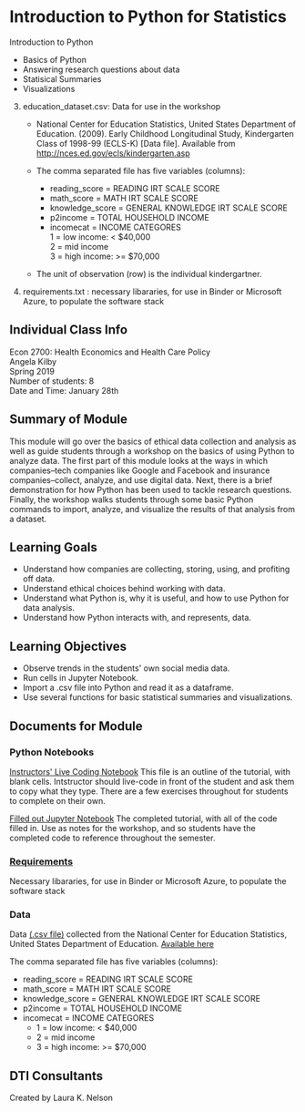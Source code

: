 # Introduction to Python for Statistics 

Introduction to Python
- Basics of Python
- Answering research questions about data 
- Statisical Summaries
- Visualizations


3. education_dataset.csv: Data for use in the workshop

	* National Center for Education Statistics, United States Department of Education. (2009). Early Childhood Longitudinal Study, Kindergarten Class of 1998-99 (ECLS-K) [Data file]. Available from http://nces.ed.gov/ecls/kindergarten.asp

	* The comma separated file has five variables (columns):

		* reading_score = READING IRT SCALE SCORE  
		* math_score = MATH IRT SCALE SCORE  
		* knowledge_score = GENERAL KNOWLEDGE IRT SCALE SCORE  
		* p2income = TOTAL HOUSEHOLD INCOME  
		* incomecat = INCOME CATEGORES  
			1 = low income: < $40,000  
			2 = mid income  
			3 = high income: >= $70,000  

	* The unit of observation (row) is the individual kindergartner.

4. requirements.txt : necessary libararies, for use in Binder or Microsoft Azure, to populate the software stack



## Individual Class Info
Econ 2700: Health Economics and Health Care Policy
<br>
Angela Kilby
<br>
Spring 2019
<br>
Number of students: 8
<br>
Date and Time: January 28th
<br>

## Summary of Module
This module will go over the basics of ethical data collection and analysis as well as guide students through a workshop on the basics of using Python to analyze data. The first part of this module looks at the ways in which companies–tech companies like Google and Facebook and insurance companies–collect, analyze, and use digital data. Next, there is a brief demonstration for how Python has been used to tackle research questions. Finally, the workshop walks students through some basic Python commands to import, analyze, and visualize the results of that analysis from a dataset. 

## Learning Goals
- Understand how companies are collecting, storing, using, and profiting off data.
- Understand ethical choices behind working with data. 
- Understand what Python is, why it is useful, and how to use Python for data analysis.
- Understand how Python interacts with, and represents, data.

## Learning Objectives
- Observe trends in the students' own social media data.
- Run cells in Jupyter Notebook.
- Import a .csv file into Python and read it as a dataframe.
- Use several functions for basic statistical summaries and visualizations.

## Documents for Module

### Python Notebooks
[Instructors' Live Coding Notebook](https://github.com/NULabNortheastern/digitalassignmentshowcase/blob/master/intro_python/health_economics-spring2019-kilby/python_for_statistics.ipynb)
This file is an outline of the tutorial, with blank cells. Intstructor should live-code in front of the student and ask them to copy what they type. There are a few exercises throughout for students to complete on their own.

[Filled out Jupyter Notebook](https://github.com/NULabNortheastern/digitalassignmentshowcase/blob/master/intro_python/health_economics-spring2019-kilby/python_for_statistics_notes.ipynb)
The completed tutorial, with all of the code filled in. Use as notes for the workshop, and so students have the completed code to reference throughout the semester.

### [Requirements](https://github.com/NULabNortheastern/digitalassignmentshowcase/blob/master/intro_python/health_economics-spring2019-kilby/requirements.txt)
Necessary libararies, for use in Binder or Microsoft Azure, to populate the software stack

### Data
Data [(.csv file)](https://github.com/NULabNortheastern/digitalassignmentshowcase/blob/master/intro_python/health_economics-spring2019-kilby/education_dataset.csv) collected from the National Center for Education Statistics, United States Department of Education. [Available here](http://nces.ed.gov/ecls/kindergarten.asp)

The comma separated file has five variables (columns):

- reading_score = READING IRT SCALE SCORE
- math_score = MATH IRT SCALE SCORE
- knowledge_score = GENERAL KNOWLEDGE IRT SCALE SCORE
- p2income = TOTAL HOUSEHOLD INCOME
- incomecat = INCOME CATEGORES
	- 1 = low income: < $40,000
	- 2 = mid income
	- 3 = high income: >= $70,000

## DTI Consultants
Created by Laura K. Nelson
